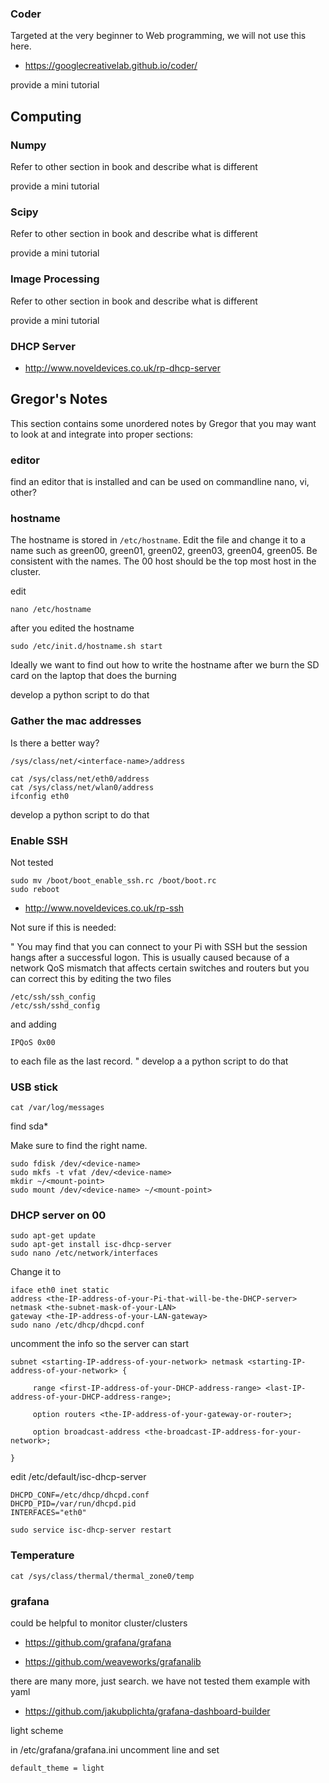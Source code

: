 ### Coder

Targeted at the very beginner to Web programming, we will not use this
here.

* <https://googlecreativelab.github.io/coder/>

provide a mini tutorial

## Computing


### Numpy

Refer to other section in book and describe what is different

provide a mini tutorial

### Scipy

Refer to other section in book and describe what is different

provide a mini tutorial

### Image Processing

Refer to other section in book and describe what is different

provide a mini tutorial

### DHCP Server

* <http://www.noveldevices.co.uk/rp-dhcp-server>

## Gregor's Notes


This section contains some unordered notes by Gregor that you may want
to look at and integrate into proper sections:

### editor

find an editor that is installed and can be used on commandline nano,
vi, other?

### hostname

The hostname is stored in `/etc/hostname`. Edit the file and change it
to a name such as green00, green01, green02, green03, green04, green05.
Be consistent with the names. The 00 host should be the top most host in
the cluster.

edit

    nano /etc/hostname

after you edited the hostname

    sudo /etc/init.d/hostname.sh start

Ideally we want to find out how to write the hostname after we burn the
SD card on the laptop that does the burning

develop a python script to do that

### Gather the mac addresses

Is there a better way?

    /sys/class/net/<interface-name>/address

    cat /sys/class/net/eth0/address
    cat /sys/class/net/wlan0/address
    ifconfig eth0

develop a python script to do that

### Enable SSH

Not tested

    sudo mv /boot/boot_enable_ssh.rc /boot/boot.rc
    sudo reboot

* <http://www.noveldevices.co.uk/rp-ssh>

Not sure if this is needed:

" You may find that you can connect to your Pi with SSH but the session
hangs after a successful logon. This is usually caused because of a
network QoS mismatch that affects certain switches and routers but you
can correct this by editing the two files

    /etc/ssh/ssh_config
    /etc/ssh/sshd_config

and adding

    IPQoS 0x00

to each file as the last record. " develop a a python script to do that

### USB stick

    cat /var/log/messages

find sda\*

Make sure to find the right name.

    sudo fdisk /dev/<device-name>
    sudo mkfs -t vfat /dev/<device-name>
    mkdir ~/<mount-point>
    sudo mount /dev/<device-name> ~/<mount-point>

### DHCP server on 00

    sudo apt-get update
    sudo apt-get install isc-dhcp-server
    sudo nano /etc/network/interfaces

Change it to

    iface eth0 inet static
    address <the-IP-address-of-your-Pi-that-will-be-the-DHCP-server>
    netmask <the-subnet-mask-of-your-LAN>
    gateway <the-IP-address-of-your-LAN-gateway>
    sudo nano /etc/dhcp/dhcpd.conf

uncomment the info so the server can start

    subnet <starting-IP-address-of-your-network> netmask <starting-IP-address-of-your-network> {

         range <first-IP-address-of-your-DHCP-address-range> <last-IP-address-of-your-DHCP-address-range>;

         option routers <the-IP-address-of-your-gateway-or-router>;

         option broadcast-address <the-broadcast-IP-address-for-your-network>;

    }

edit /etc/default/isc-dhcp-server

    DHCPD_CONF=/etc/dhcp/dhcpd.conf
    DHCPD_PID=/var/run/dhcpd.pid
    INTERFACES="eth0"

    sudo service isc-dhcp-server restart

### Temperature

    cat /sys/class/thermal/thermal_zone0/temp

### grafana

could be helpful to monitor cluster/clusters

* <https://github.com/grafana/grafana>

* <https://github.com/weaveworks/grafanalib>

there are many more, just search. we have not tested them example with
yaml

* <https://github.com/jakubplichta/grafana-dashboard-builder>

light scheme

in /etc/grafana/grafana.ini uncomment line and set

    default_theme = light 
